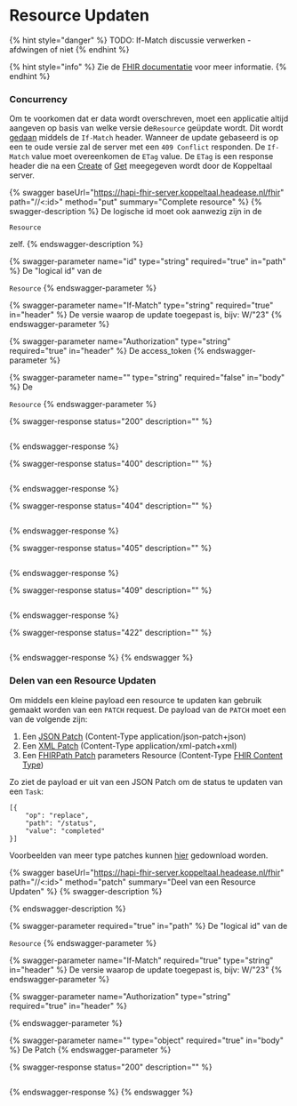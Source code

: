 # Resource Updaten

{% hint style="danger" %}
TODO: If-Match discussie verwerken - afdwingen of niet
{% endhint %}

{% hint style="info" %}
Zie de [FHIR documentatie](https://www.hl7.org/fhir/http.html#update) voor meer informatie.
{% endhint %}

### Concurrency

Om te voorkomen dat er data wordt overschreven, moet een applicatie altijd aangeven op basis van welke versie de`Resource` geüpdate wordt. Dit wordt [gedaan](https://www.hl7.org/fhir/http.html#concurrency) middels de `If-Match` header. Wanneer de update gebaseerd is op een te oude versie zal de server met een `409 Conflict` responden. De `If-Match` value moet overeenkomen de `ETag` value. De `ETag` is een response header die na een [Create](resource-aanmaken.md) of [Get](resource-ophalen.md) meegegeven wordt door de Koppeltaal server.

{% swagger baseUrl="https://hapi-fhir-server.koppeltaal.headease.nl/fhir" path="/<Resource>/<:id>" method="put" summary="Complete resource" %}
{% swagger-description %}
De logische id moet ook aanwezig zijn in de 

`Resource`

 zelf.
{% endswagger-description %}

{% swagger-parameter name="id" type="string" required="true" in="path" %}
De "logical id" van de 

`Resource`
{% endswagger-parameter %}

{% swagger-parameter name="If-Match" type="string" required="true" in="header" %}
De versie waarop de update toegepast is, bijv: W/"23"
{% endswagger-parameter %}

{% swagger-parameter name="Authorization" type="string" required="true" in="header" %}
De access_token
{% endswagger-parameter %}

{% swagger-parameter name="" type="string" required="false" in="body" %}
De 

`Resource`
{% endswagger-parameter %}

{% swagger-response status="200" description="" %}
```
```
{% endswagger-response %}

{% swagger-response status="400" description="" %}
```
```
{% endswagger-response %}

{% swagger-response status="404" description="" %}
```
```
{% endswagger-response %}

{% swagger-response status="405" description="" %}
```
```
{% endswagger-response %}

{% swagger-response status="409" description="" %}
```
```
{% endswagger-response %}

{% swagger-response status="422" description="" %}
```
```
{% endswagger-response %}
{% endswagger %}

### Delen van een Resource Updaten

Om middels een kleine payload een resource te updaten kan gebruik gemaakt worden van een `PATCH` request. De payload van de `PATCH` moet een van de volgende zijn:

1. Een [JSON Patch](https://datatracker.ietf.org/doc/html/rfc6902) (Content-Type application/json-patch+json)
2. Een [XML Patch](https://datatracker.ietf.org/doc/html/rfc5261) (Content-Type application/xml-patch+xml)
3. Een [FHIRPath Patch](https://www.hl7.org/fhir/fhirpatch.html) parameters Resource (Content-Type [FHIR Content Type](https://www.hl7.org/fhir/http.html#mime-type))

Zo ziet de payload er uit van een JSON Patch om de status te updaten van een `Task`:

```
[{
    "op": "replace",
    "path": "/status",
    "value": "completed"
}]
```

Voorbeelden van meer type patches kunnen [hier](https://www.hl7.org/fhir/test-cases.zip) gedownload worden.

{% swagger baseUrl="https://hapi-fhir-server.koppeltaal.headease.nl/fhir" path="/<Resource>/<:id>" method="patch" summary="Deel van een Resource Updaten" %}
{% swagger-description %}

{% endswagger-description %}

{% swagger-parameter required="true" in="path" %}
De "logical id" van de 

`Resource`
{% endswagger-parameter %}

{% swagger-parameter name="If-Match" required="true" type="string" in="header" %}
De versie waarop de update toegepast is, bijv: W/"23"
{% endswagger-parameter %}

{% swagger-parameter name="Authorization" type="string" required="true" in="header" %}

{% endswagger-parameter %}

{% swagger-parameter name="" type="object" required="true" in="body" %}
De Patch
{% endswagger-parameter %}

{% swagger-response status="200" description="" %}
```
```
{% endswagger-response %}
{% endswagger %}
